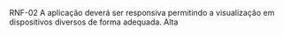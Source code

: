RNF-02	A aplicação deverá ser responsiva permitindo a visualização em dispositivos diversos de forma adequada.	Alta
